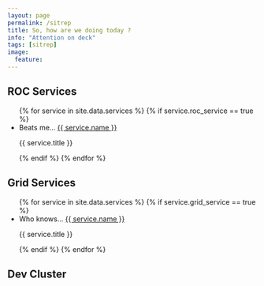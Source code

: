 ```yaml
---
layout: page
permalink: /sitrep
title: So, how are we doing today ?
info: "Attention on deck"
tags: [sitrep]
image:
  feature:
---
```

<!-- suggestion - captain kirk yelling on the deck of the enterprise -->

<!-- we really need a nice dashboard here -->
<div class="panel">
<div class="panel-heading">
<h2 class="post-info">ROC Services</h2>
</div>
<div class="panel-content">
<ul class="list-group">
{% for service in site.data.services %}
{% if service.roc_service == true %}
<li class="list-group-item"><span class="badge alert-unknown">Beats me...</span>
<a href="{{ service.url }}" class="nav-pills">{{ service.name }}</a><p class="post-info small">{{ service.title }}</p>
  </li>
{% endif %}
{% endfor %}
</ul>
</div>
</div>

<div class="panel">
<div class="panel-heading">
<h2 class="post-info">Grid Services</h2>
</div>
<div class="panel-content">
<ul class="list-group">
{% for service in site.data.services %}
{% if service.grid_service == true %}
<li class="list-group-item"><span class="badge alert-unknown">Who knows...</span>
<a href="{{ service.url }}" class="nav-pills">{{ service.name }}</a><p class="post-info small">{{ service.title }}</p></li>
{% endif %}
{% endfor %}
</ul>
</div>
</div>

<div class="panel">
<div class="panel-heading">
<h2 class="post-info">Dev Cluster</h2>
</div>
<div class="panel-content">
<!--
<iframe src="https://premium.boundary.com/embed/e.f1625487ea?d-w=2&d-h=1&d-pad=15&d-rrange=60&d-header=0&d-slider=0&d-legend=1&d-light=1&d-bg=000000&d-sg-cpu=0-0-1-1&d-sg-mem=1-0-1-1#null" ></iframe> -->
</div>
</div>
